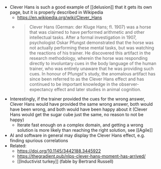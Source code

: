 - Clever Hans is such a good example of [[delusion]] that it gets its own page, but it is properly described in Wikipedia
	- https://en.wikipedia.org/wiki/Clever_Hans
	- > Clever Hans (German: der Kluge Hans; fl. 1907) was a horse that was claimed to have performed arithmetic and other intellectual tasks. After a formal investigation in 1907, psychologist Oskar Pfungst demonstrated that the horse was not actually performing these mental tasks, but was watching the reactions of his trainer. He discovered this artifact in the research methodology, wherein the horse was responding directly to involuntary cues in the body language of the human trainer, who was entirely unaware that he was providing such cues. In honour of Pfungst's study, the anomalous artifact has since been referred to as the Clever Hans effect and has continued to be important knowledge in the observer-expectancy effect and later studies in animal cognition.
- Interestingly, if the trainer provided the cues for the wrong answer, Clever Hans would have provided the same wrong answer, both would have been wrong, and both would have been happy about it (Clever Hans would get the sugar cube just the same, no reason to not be happy)
	- Iterate fast enough on a complex domain, and getting a wrong solution is more likely than reaching the right solution, see [[Agile]]
- AI and software in general may display the Clever Hans effect, e.g. finding spurious correlations
- Related:
	- https://doi.org/10.1145/3442188.3445922
	- https://thegradient.pub/nlps-clever-hans-moment-has-arrived/
	- [[Inductivist turkey]] (fable by Bertrand Russell)